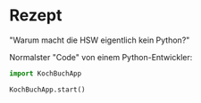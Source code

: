# Rezept

"Warum macht die HSW eigentlich kein Python?"

Normalster "Code" von einem Python-Entwickler:
```python
import KochBuchApp

KochBuchApp.start()
```